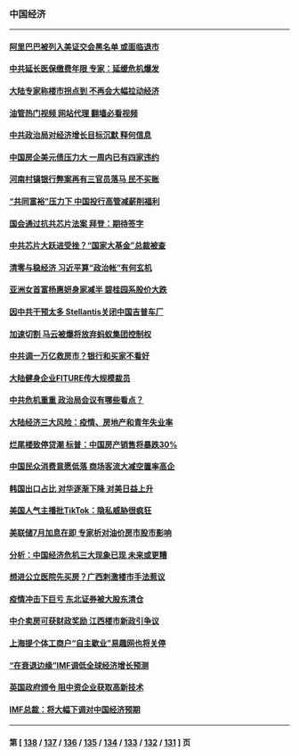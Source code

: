 ### 中国经济
---
#### [阿里巴巴被列入美证交会黑名单 或面临退市](../../pages/ncid283/n13791857.md?07300445) 
#### [中共延长医保缴费年限 专家：延缓危机爆发](../../pages/ncid283/n13791859.md?07300445) 
#### [大陆专家称楼市拐点到 不再会大幅拉动经济](../../pages/ncid283/n13791687.md?07300445) 
#### [油管热门视频 网站代理 翻墙必看视频](http://209.222.30.114:81/youtube.html?07300445)
#### [中共政治局对经济增长目标沉默 释何信息](../../pages/ncid283/n13791813.md?07300445) 
#### [中国房企美元债压力大 一周内已有四家违约](../../pages/ncid283/n13791848.md?07300445) 
#### [河南村镇银行弊案再有三官员落马 民不买账](../../pages/ncid283/n13791810.md?07300445) 
#### [“共同富裕”压力下 中国投行高管减薪削福利](../../pages/ncid283/n13791622.md?07300445) 
#### [国会通过抗共芯片法案 拜登：期待签字](../../pages/ncid283/n13791153.md?07300445) 
#### [中共芯片大跃进受挫？“国家大基金”总裁被查](../../pages/ncid283/n13791165.md?07300445) 
#### [清零与稳经济 习近平算“政治帐”有何玄机](../../pages/ncid283/n13791075.md?07300445) 
#### [亚洲女首富杨惠妍身家减半 碧桂园系股价大跌](../../pages/ncid283/n13790943.md?07300445) 
#### [因中共干预太多 Stellantis关闭中国吉普车厂](../../pages/ncid283/n13791107.md?07300445) 
#### [加速切割 马云被爆将放弃蚂蚁集团控制权](../../pages/ncid283/n13791088.md?07300445) 
#### [中共调一万亿救房市？银行和买家不看好](../../pages/ncid283/n13790959.md?07300445) 
#### [大陆健身企业FITURE传大规模裁员](../../pages/ncid283/n13790797.md?07300445) 
#### [中共危机重重 政治局会议有哪些看点？](../../pages/ncid283/n13790542.md?07300445) 
#### [大陆经济三大风险：疫情、房地产和青年失业率](../../pages/ncid283/n13790084.md?07300445) 
#### [烂尾楼致停贷潮 标普：中国房产销售将暴跌30%](../../pages/ncid283/n13790359.md?07300445) 
#### [中国民众消费意愿低落 商场客流大减空置率高企](../../pages/ncid283/n13790305.md?07300445) 
#### [韩国出口占比 对华逐渐下降 对美日益上升](../../pages/ncid283/n13790270.md?07300445) 
#### [美国人气主播批TikTok：隐私威胁很疯狂](../../pages/ncid283/n13790194.md?07300445) 
#### [美联储7月加息在即 专家析对油价房市股市影响](../../pages/ncid283/n13790209.md?07300445) 
#### [分析：中国经济危机三大现象已现 未来或更糟](../../pages/ncid283/n13789046.md?07300445) 
#### [想进公立医院先买房？广西刺激楼市手法惹议](../../pages/ncid283/n13789958.md?07300445) 
#### [疫情冲击下巨亏 东北证券被大股东清仓](../../pages/ncid283/n13789868.md?07300445) 
#### [中介卖房可获财政奖励 江西楼市新政引争议](../../pages/ncid283/n13789826.md?07300445) 
#### [上海提个体工商户“自主歇业”易趣网也将关停](../../pages/ncid283/n13789378.md?07300445) 
#### [“在衰退边缘”IMF调低全球经济增长预测](../../pages/ncid283/n13789527.md?07300445) 
#### [英国政府颁令 阻中资企业获取高新技术](../../pages/ncid283/n13789529.md?07300445) 
#### [IMF总裁：将大幅下调对中国经济预期](../../pages/ncid283/n13788933.md?07300445) 

---
#### 第 [ [138](./138.md?07300445) / [137](./137.md?07300445) / [136](./136.md?07300445) / [135](./135.md?07300445) / [134](./134.md?07300445) / [133](./133.md?07300445) / [132](./132.md?07300445) / [131](./131.md?07300445) ] 页

